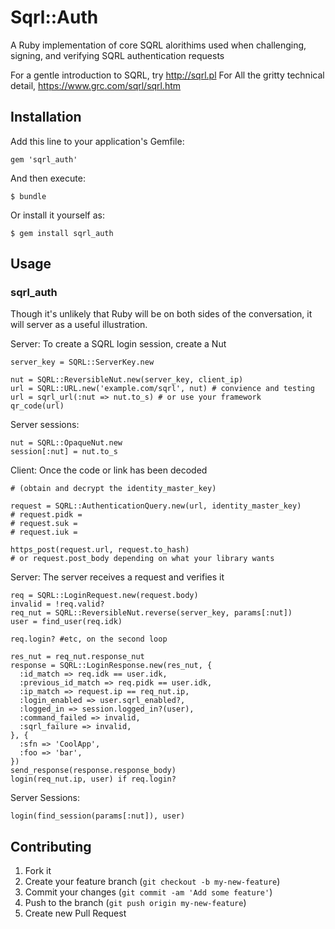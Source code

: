 # Sqrl::Auth

A Ruby implementation of core SQRL alorithims used when challenging, signing, and verifying SQRL authentication requests

For a gentle introduction to SQRL, try http://sqrl.pl  For All the gritty technical detail, https://www.grc.com/sqrl/sqrl.htm

## Installation

Add this line to your application's Gemfile:

    gem 'sqrl_auth'

And then execute:

    $ bundle

Or install it yourself as:

    $ gem install sqrl_auth

## Usage

### sqrl_auth

Though it's unlikely that Ruby will be on both sides of the conversation, it will server as a useful illustration.

Server: To create a SQRL login session, create a Nut

    server_key = SQRL::ServerKey.new

    nut = SQRL::ReversibleNut.new(server_key, client_ip)
    url = SQRL::URL.new('example.com/sqrl', nut) # convience and testing
    url = sqrl_url(:nut => nut.to_s) # or use your framework
    qr_code(url)

Server sessions:

    nut = SQRL::OpaqueNut.new
    session[:nut] = nut.to_s

Client: Once the code or link has been decoded

    # (obtain and decrypt the identity_master_key)

    request = SQRL::AuthenticationQuery.new(url, identity_master_key)
    # request.pidk =
    # request.suk =
    # request.iuk =

    https_post(request.url, request.to_hash)
    # or request.post_body depending on what your library wants

Server: The server receives a request and verifies it

    req = SQRL::LoginRequest.new(request.body)
    invalid = !req.valid?
    req_nut = SQRL::ReversibleNut.reverse(server_key, params[:nut])
    user = find_user(req.idk)

    req.login? #etc, on the second loop

    res_nut = req_nut.response_nut
    response = SQRL::LoginResponse.new(res_nut, {
      :id_match => req.idk == user.idk,
      :previous_id_match => req.pidk == user.idk,
      :ip_match => request.ip == req_nut.ip,
      :login_enabled => user.sqrl_enabled?,
      :logged_in => session.logged_in?(user),
      :command_failed => invalid,
      :sqrl_failure => invalid,
    }, {
      :sfn => 'CoolApp',
      :foo => 'bar',
    })
    send_response(response.response_body)
    login(req_nut.ip, user) if req.login?

Server Sessions:

    login(find_session(params[:nut]), user)

## Contributing

1. Fork it
2. Create your feature branch (`git checkout -b my-new-feature`)
3. Commit your changes (`git commit -am 'Add some feature'`)
4. Push to the branch (`git push origin my-new-feature`)
5. Create new Pull Request
